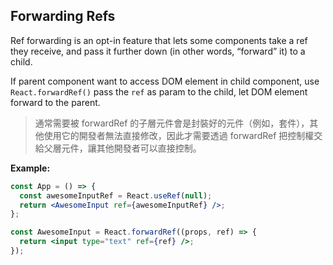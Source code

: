 ## Forwarding Refs
Ref forwarding is an opt-in feature that lets some components take a ref they receive, and pass it further down (in other words, “forward” it) to a child.

If parent component want to access DOM element in child component, use `React.forwardRef()` pass the `ref` as param to the child, let DOM element forward to the parent.
> 通常需要被 forwardRef 的子層元件會是封裝好的元件（例如，套件），其他使用它的開發者無法直接修改，因此才需要透過 forwardRef 把控制權交給父層元件，讓其他開發者可以直接控制。


**Example:**
```jsx
const App = () => {
  const awesomeInputRef = React.useRef(null);
  return <AwesomeInput ref={awesomeInputRef} />;
};
```
```jsx
const AwesomeInput = React.forwardRef((props, ref) => {
  return <input type="text" ref={ref} />;
});
```




